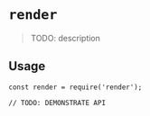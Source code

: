 # `render`

> TODO: description

## Usage

```
const render = require('render');

// TODO: DEMONSTRATE API
```
